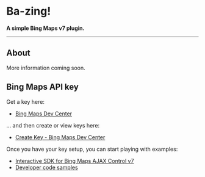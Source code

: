 # Ba-zing!

**A simple Bing Maps v7 plugin.**

---

## About

More information coming soon.

## Bing Maps API key

Get a key here:

* [Bing Maps Dev Center](https://www.bingmapsportal.com/)

… and then create or view keys here:

* [Create Key - Bing Maps Dev Center](https://www.bingmapsportal.com/Application)

Once you have your key setup, you can start playing with examples:

* [Interactive SDK for Bing Maps AJAX Control v7](https://www.bingmapsportal.com/ISDK/AjaxV7)
* [Developer code samples](https://code.msdn.microsoft.com/site/search?f%5B0%5D.Type=SearchText&f%5B0%5D.Value=bing%20maps)
